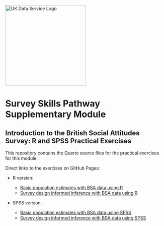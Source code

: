 <img src="pics/UKDS_Logos_Col_Grey_300dpi.png" alt="UK Data Service Logo" style="width:256px;"/>

# Survey Skills Pathway Supplementary Module

## Introduction to the British Social Attitudes Survey: R and SPSS Practical Exercises

This repository contains the Quarto source files for the practical exercises for this module.

Direct links to the exercises on GitHub Pages:

- R version:

  - <a href="https://ukdataserviceopen.github.io/Introduction_to_the_BSA/Population estimates using the BSAS with R.html">Basic population estimates with BSA data using R</a>
  - <a href="https://ukdataserviceopen.github.io/Introduction_to_the_BSA/infer_w_survey_design_usingR.html">Survey design informed inference with BSA data using R</a>

- SPSS version:

  - <a href="https://ukdataserviceopen.github.io/Introduction_to_the_BSA/Pop_estimates_using_the_BSAS_and_SPSS.html">Basic population estimates with BSA data using SPSS</a>
  - <a href="https://ukdataserviceopen.github.io/Introduction_to_the_BSA/infer_w_survey_design_usingSPSS.html"> Survey design informed inference with BSA data using SPSS</a>
